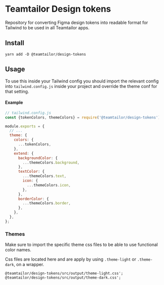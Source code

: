 # Teamtailor Design tokens

Repository for converting Figma design tokens into readable format for Tailwind to be used in all Teamtailor apps.

## Install

```
yarn add -D @teamtailor/design-tokens
```

## Usage

To use this inside your Tailwind config you should import the relevant config into `tailwind.config.js` inside your project and override the theme conf for that setting.

#### Example

```javascript
// tailwind.config.js
const {tokenColors, themeColors} = require('@teamtailor/design-tokens');

module.exports = {
  // ...
  theme: {
    colors: {
      ...tokenColors,
    },
    extend: {
      backgroundColor: {
        ...themeColors.background,
      },
      textColor: {
        ...themeColors.text,
        icon: {
          ...themeColors.icon,
        },
      },
      borderColor: {
        ...themeColors.border,
      },
    },
  },
};
```

### Themes

Make sure to import the specific theme css files to be able to use functional color names.

Css files are located here and are apply by using `.theme-light` or `.theme-dark`, on a wrapper.

```
@teamtailor/design-tokens/src/output/theme-light.css';
@teamtailor/design-tokens/src/output/theme-dark.css';
```
